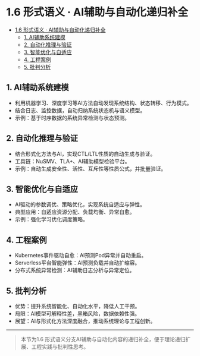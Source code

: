 # 1.6 形式语义 · AI辅助与自动化递归补全


<!-- TOC START -->

- [1.6 形式语义 · AI辅助与自动化递归补全](#16-形式语义-ai辅助与自动化递归补全)
  - [1. AI辅助系统建模](#1-ai辅助系统建模)
  - [2. 自动化推理与验证](#2-自动化推理与验证)
  - [3. 智能优化与自适应](#3-智能优化与自适应)
  - [4. 工程案例](#4-工程案例)
  - [5. 批判分析](#5-批判分析)

<!-- TOC END -->

## 1. AI辅助系统建模

- 利用机器学习、深度学习等AI方法自动发现系统结构、状态转移、行为模式。
- 结合日志、监控数据，自动归纳系统状态机与语义模型。
- 示例：基于时序数据的系统异常检测与状态预测。

## 2. 自动化推理与验证

- 结合形式化方法与AI，实现CTL/LTL性质的自动生成与验证。
- 工具链：NuSMV、TLA+、AI辅助模型检验平台。
- 示例：自动生成安全性、活性、互斥性等性质公式，并批量验证。

## 3. 智能优化与自适应

- AI驱动的参数调优、策略优化，实现系统自适应与弹性。
- 典型应用：自适应资源分配、负载均衡、异常自愈。
- 示例：强化学习优化调度策略。

## 4. 工程案例

- Kubernetes事件驱动自愈：AI预测Pod异常并自动重启。
- Serverless平台智能弹性：AI预测负载并自动扩缩容。
- 分布式系统异常检测：AI辅助日志分析与异常定位。

## 5. 批判分析

- 优势：提升系统智能化、自动化水平，降低人工干预。
- 局限：AI模型可解释性差，黑箱风险，数据依赖性强。
- 展望：AI与形式化方法深度融合，推动系统理论与工程创新。

---
> 本节为1.6 形式语义分支AI辅助与自动化内容的递归补全，便于理论递归扩展、工程实践与批判性思考。
